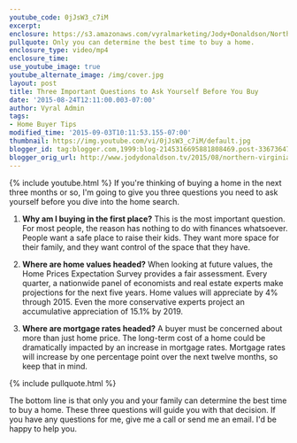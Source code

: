 ```yaml
---
youtube_code: 0jJsW3_c7iM
excerpt:
enclosure: https://s3.amazonaws.com/vyralmarketing/Jody+Donaldson/Northern+Virginia+Real+Estate+Agent-+Three+questions+to+ask+yourself+before+buying.mp4
pullquote: Only you can determine the best time to buy a home.
enclosure_type: video/mp4
enclosure_time:
use_youtube_image: true
youtube_alternate_image: /img/cover.jpg
layout: post
title: Three Important Questions to Ask Yourself Before You Buy
date: '2015-08-24T12:11:00.003-07:00'
author: Vyral Admin
tags:
- Home Buyer Tips
modified_time: '2015-09-03T10:11:53.155-07:00'
thumbnail: https://img.youtube.com/vi/0jJsW3_c7iM/default.jpg
blogger_id: tag:blogger.com,1999:blog-2145316695881808469.post-3367364773223997382
blogger_orig_url: http://www.jodydonaldson.tv/2015/08/northern-virginia-real-estate-questions.html
---
```

{% include youtube.html %}
If you're thinking of buying a home in the next three months or so, I'm going to give you three questions you need to ask yourself before you dive into the home search.
1. **Why am I buying in the first place?** This is the most important question. For most people, the reason has nothing to do with finances whatsoever. People want a safe place to raise their kids. They want more space for their family, and they want control of the space that they have.

2. **Where are home values headed?** When looking at future values, the Home Prices Expectation Survey provides a fair assessment. Every quarter, a nationwide panel of economists and real estate experts make projections for the next five years. Home values will appreciate by 4% through 2015. Even the more conservative experts project an accumulative appreciation of 15.1% by 2019.

3. **Where are mortgage rates headed?** A buyer must be concerned about more than just home price. The long-term cost of a home could be dramatically impacted by an increase in mortgage rates. Mortgage rates will increase by one percentage point over the next twelve months, so keep that in mind.

{% include pullquote.html %}

The bottom line is that only you and your family can determine the best time to buy a home. These three questions will guide you with that decision. If you have any questions for me, give me a call or send me an email. I'd be happy to help you.
